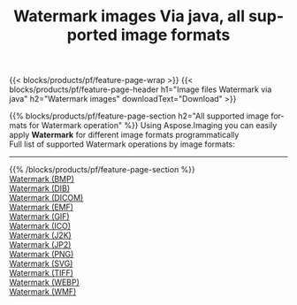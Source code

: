 ﻿---
title: Watermark images Via java, all supported image formats 
weight: 3920
url: /java/watermark 
lang: en
langdirlevel: 2
locales: zh-hans,ja,it,ru,de,es,fr,nl,id,lt,pl,pt,vi,tr,ko,zh-hant,ar,hi,th,sv,cs,uk,he
description: Using Aspose.Imaging you can easily Watermark images Via java
---

{{< blocks/products/pf/feature-page-wrap >}}
{{< blocks/products/pf/feature-page-header h1="Image files Watermark via java" h2="Watermark images" downloadText="Download" >}}


{{% blocks/products/pf/feature-page-section  h2="All supported image formats for Watermark operation" %}}
Using Aspose.Imaging you can easily apply **Watermark** for different image formats programmatically
<br/>
Full list of supported Watermark operations by image formats:
<hr/>
{{% /blocks/products/pf/feature-page-section %}}
<div class="container-fluid productfamilypage bg-gray">
    <div class="convertypes bg-gray agp-content section">
        <div class="container">
		<div class="row other-converters">
		    <div class='col-md-2 other-converter remove-lp remove-rp'><a href="/imaging/java/watermark/bmp" >Watermark (BMP)</a></div><div class='col-md-2 other-converter remove-lp remove-rp'><a href="/imaging/java/watermark/dib" >Watermark (DIB)</a></div><div class='col-md-2 other-converter remove-lp remove-rp'><a href="/imaging/java/watermark/dicom" >Watermark (DICOM)</a></div><div class='col-md-2 other-converter remove-lp remove-rp'><a href="/imaging/java/watermark/emf" >Watermark (EMF)</a></div><div class='col-md-2 other-converter remove-lp remove-rp'><a href="/imaging/java/watermark/gif" >Watermark (GIF)</a></div><div class='col-md-2 other-converter remove-lp remove-rp'><a href="/imaging/java/watermark/ico" >Watermark (ICO)</a></div><div class='col-md-2 other-converter remove-lp remove-rp'><a href="/imaging/java/watermark/j2k" >Watermark (J2K)</a></div><div class='col-md-2 other-converter remove-lp remove-rp'><a href="/imaging/java/watermark/jp2" >Watermark (JP2)</a></div><div class='col-md-2 other-converter remove-lp remove-rp'><a href="/imaging/java/watermark/png" >Watermark (PNG)</a></div><div class='col-md-2 other-converter remove-lp remove-rp'><a href="/imaging/java/watermark/svg" >Watermark (SVG)</a></div><div class='col-md-2 other-converter remove-lp remove-rp'><a href="/imaging/java/watermark/tiff" >Watermark (TIFF)</a></div><div class='col-md-2 other-converter remove-lp remove-rp'><a href="/imaging/java/watermark/webp" >Watermark (WEBP)</a></div><div class='col-md-2 other-converter remove-lp remove-rp'><a href="/imaging/java/watermark/wmf" >Watermark (WMF)</a></div>
                </div>
        </div>
    </div>
</div>
<br/>
